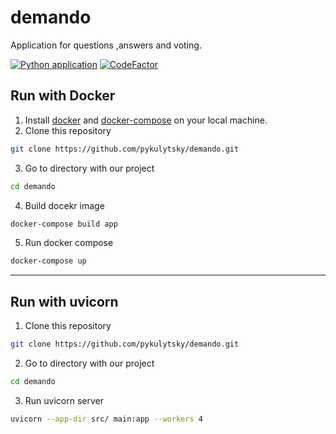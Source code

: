 # demando
Application for questions ,answers and voting.

[![Python application](https://github.com/pykulytsky/demando/actions/workflows/ci.yml/badge.svg)](https://github.com/pykulytsky/demando/actions/workflows/ci.yml)
[![CodeFactor](https://www.codefactor.io/repository/github/pykulytsky/demando/badge)](https://www.codefactor.io/repository/github/pykulytsky/demando)

## Run with Docker
1. Install [docker](https://docs.docker.com/engine/install/) and [docker-compose](https://docs.docker.com/compose/install/) on your local machine.
2. Clone this repository
```bash
git clone https://github.com/pykulytsky/demando.git
```
3. Go to directory with our project
```bash
cd demando
```
4. Build docekr image
```bash
docker-compose build app
```
5. Run docker compose
```bash
docker-compose up
```
---
## Run with uvicorn
1. Clone this repository
```bash
git clone https://github.com/pykulytsky/demando.git
```
2. Go to directory with our project
```bash
cd demando
```
3. Run uvicorn server
```bash
uvicorn --app-dir src/ main:app --workers 4
```
